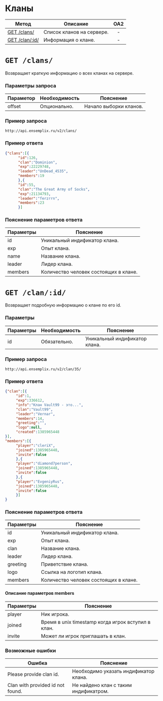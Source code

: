 Кланы
==========
| Метод | Описание | OA2 |
| ----- | -------- |:---:|
| [GET /clans/](clans.md#get-clans) | Список кланов на сервере. | - |
| [GET /clan/:id/](clans.md#get-clanid) | Информация о клане. | - |


# ``` GET /clans/ ``` 
Возвращает краткую информацию о всех кланах на сервере.

### Параметры запроса

| Параметор | Необходимость | Пояснение |
| --------- | ------------- | --------- |
| offset    | Опционально.  | Начало выборки кланов. |

### Пример запроса
``` 
http://api.ensemplix.ru/v2/clans/
```
### Пример ответа 
```json 
{"clans":[{
      "id":126,
      "clan":"Dominion",
      "exp":22229748,
      "leader":"UnDead_4535",
      "members":19
      },{
      "id":55,
      "clan":"The Great Army of Socks",
      "exp":21134793,
      "leader":"ferzrrn",
      "members":23
      }]
```
### Пояснение параметров ответа
| Параметры | Пояснение |
| --------- | --------- |
| id        | Уникальный индификатор клана. |
| exp       | Опыт клана. |
| name      | Название клана. |
| leader    | Лидер клана. |
| members   | Количество человек состоящих в клане. |

# ``` GET /clan/:id/ ``` 
Возвращает подробную информацию о клане по его id.

### Параметры

| Параметры | Необходимость | Пояснение |
| --------- | ------------- | --------- |
| id        | Обязательно.  | Уникальный индификатор клана. |

### Пример запроса
``` 
http://api.ensemplix.ru/v2/clan/35/
```
### Пример ответа 
```json 
{"clan":[{
     "id":1,
     "exp":336612,
     "info":"Клан Vault99 - это...",
     "clan":"Vault99",
     "leader":"Vernar",
     "members":14,
     "greeting":"",
     "logo":null,
     "created":1385965448
}],
"members":[{
     "player":"cleriX",
     "joined":1385965448,
     "invite":false
     },{
     "player":"diamond7person",
     "joined":1385965448,
     "invite":false
     },{
     "player":"EvgeniyRus",
     "joined":1385965448,
     "invite":false
     }]
}
```
### Пояснение параметров ответа
| Параметры | Пояснение |
| --------- | --------- |
| id        | Уникальный индификатор клана. |
| exp       | Опыт клана. |
| clan      | Название клана. |
| leader    | Лидер клана. |
| greeting  | Приветствие клана. |
| logo      | Ссылка на логотип клана. |
| members   | Количество человек состоящих в клане. |

#### Описание параметров members

| Параметры | Пояснение |
| --------- | --------- |
| player    | Ник игрока. |
| joined    | Время в unix timestamp когда игрок вступил в клан. |
| invite    | Может ли игрок приглашать в клан. |

### Возможные ошибки
| Ошибка | Пояснение |
| ------ | --------- |
| Please provide clan id. | Необходимо указать индификатор клана. |
| Clan with provided id not found. | Не найдено клан с таким индификатром. |














